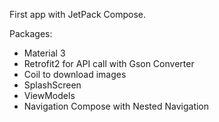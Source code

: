 First app with JetPack Compose.

Packages:
- Material 3
- Retrofit2 for API call with Gson Converter
- Coil to download images
- SplashScreen
- ViewModels
- Navigation Compose with Nested Navigation
